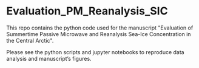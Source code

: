 # Evaluation_PM_Reanalysis_SIC
This repo contains the python code used for the manuscript "Evaluation of Summertime Passive Microwave and Reanalysis Sea-Ice Concentration in the Central Arctic". 

Please see the python scripts and jupyter notebooks to reproduce data analysis and manuscript’s figures.
